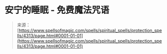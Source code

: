<!--yml

category: 未分类

date: 2024-06-12 18:37:57

-->

# 安宁的睡眠 - 免费魔法咒语

> 来源：[https://www.spellsofmagic.com/spells/spiritual_spells/protection_spells/4313/page.html#0001-01-01](https://www.spellsofmagic.com/spells/spiritual_spells/protection_spells/4313/page.html#0001-01-01)
